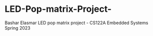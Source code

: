 # LED-Pop-matrix-Project-
Bashar Elasmar LED pop matrix project - CS122A Embedded Systems Spring 2023
